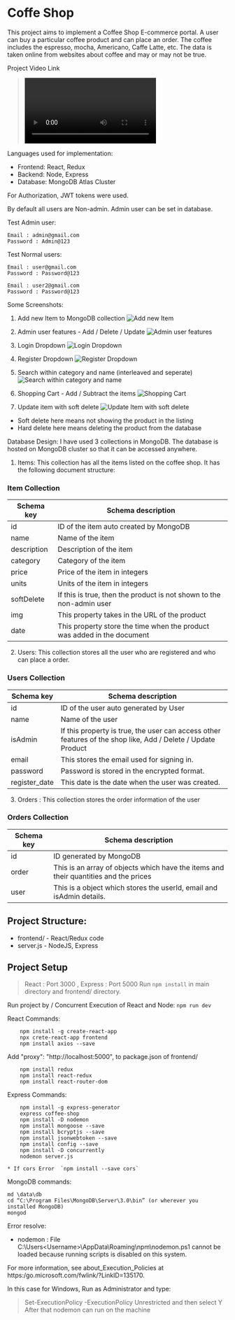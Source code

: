 # Coffe Shop
This project aims to implement a Coffee Shop E-commerce portal. A user can buy a particular coffee product and can place an order. The coffee includes the espresso, mocha, Americano, Caffe Latte, etc. The data is taken online from websites about coffee and may or may not be true.

Project Video Link
> ![Coffee Shop](https://github.com/kapilgautamin/Coffee-Shop/blob/master/CS6314.001-Team11-CoffeeShop.mp4)


Languages used for implementation:
- Frontend: React, Redux
- Backend: Node, Express
- Database: MongoDB Atlas Cluster

For Authorization, JWT tokens were used.

By default all users are Non-admin.
Admin user can be set in database.

Test Admin user:
```
Email : admin@gmail.com
Password : Admin@123
```
Test Normal users:
```
Email : user@gmail.com 
Password : Password@123

Email : user2@gmail.com 
Password : Password@123
```
Some Screenshots:

1. Add new Item to MongoDB collection
![Add new Item](https://github.com/kapilgautamin/Coffee-Shop/blob/master/images_project/add_new_item.PNG)

2. Admin user features - Add / Delete / Update
![Admin user features](https://github.com/kapilgautamin/Coffee-Shop/blob/master/images_project/admin_user_features_pagination.PNG
)

3. Login Dropdown
![Login Dropdown](https://github.com/kapilgautamin/Coffee-Shop/blob/master/images_project/login.PNG)

4. Register Dropdown
![Register Dropdown](https://github.com/kapilgautamin/Coffee-Shop/blob/master/images_project/register.PNG)

5. Search within category and name (interleaved and seperate)
![Search within category and name](https://github.com/kapilgautamin/Coffee-Shop/blob/master/images_project/search_category_name.PNG)

6. Shopping Cart - Add / Subtract the items
![Shopping Cart](https://github.com/kapilgautamin/Coffee-Shop/blob/master/images_project/shopping_cart.PNG)

7. Update item with soft delete
![Update Item with soft delete](https://github.com/kapilgautamin/Coffee-Shop/blob/master/images_project/update_item_soft_delete.PNG)

* Soft delete here means not showing the product in the listing
* Hard delete here means deleting the product from the database

Database Design:
I have used 3 collections in MongoDB. The database is hosted on MongoDB cluster so that it can be accessed anywhere.
1. Items: This collection has all the items listed on the coffee shop.
It has the following document structure:

### Item Collection
                    
Schema key  | Schema description
------------- | -------------
id  | ID of the item auto created by MongoDB
name | Name of the item
description  | Description of the item
category | Category of the item
price  | Price of the item in integers 
units  | Units of the item in integers
softDelete  | If this is true, then the product is not shown to the non-admin user
img  | This property takes in the URL of the product
date  | This property store the time when the product was added in the document

2. Users: This collection stores all the user who are registered and who can place a order.

### Users Collection
          
Schema key  | Schema description
------------- | -------------
id  | ID of the user auto generated by User
name | Name of the user
isAdmin  | If this property is true, the user can access other features of the shop like, Add / Delete / Update Product
email | This stores the email used for signing in.
password  | Password is stored in the encrypted format.
register_date | This date is the date when the user was created.

3. Orders : This collection stores the order information of the user
### Orders Collection

Schema key  | Schema description
------------- | -------------
id  | ID generated by MongoDB
order | This is an array of objects which have the items and their quantities and the prices
user  | This is a object which stores the userId, email and isAdmin details.

## Project Structure:
- frontend/ - React/Redux code
- server.js - NodeJS, Express

## Project Setup
> React : Port 3000 , Express : Port 5000
> Run `npm install` in main directory and frontend/ directory.

Run project by / Concurrent Execution of React and Node: `npm run dev`

React Commands:
```
    npm install -g create-react-app
    npx crete-react-app frontend
    npm install axios --save
```
Add 
"proxy": "http://localhost:5000",
to package.json of frontend/
```    
    npm install redux
    npm install react-redux
    npm install react-router-dom
```

Express Commands:
```
    npm install -g express-generator
    express coffee-shop
    npm install -D nodemon
    npm install mongoose --save
    npm install bcryptjs --save
    npm install jsonwebtoken --save
    npm install config --save
    npm install -D concurrently    
    nodemon server.js
```
    * If cors Error  `npm install --save cors`
    
MongoDB commands:
```
md \data\db
cd “C:\Program Files\MongoDB\Server\3.0\bin” (or wherever you installed MongoDB)
mongod
```

Error resolve:
* nodemon : File C:\Users\<Username>\AppData\Roaming\npm\nodemon.ps1 cannot be loaded because running scripts is 
    disabled on this system. 

For more information, see about_Execution_Policies at 
    https:/go.microsoft.com/fwlink/?LinkID=135170.

In this case for Windows, Run as Administrator and type:
> Set-ExecutionPolicy -ExecutionPolicy Unrestricted
and then select Y
After that nodemon can run on the machine	
